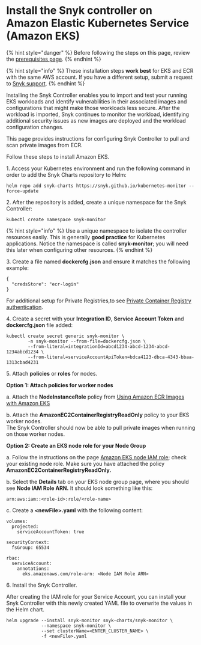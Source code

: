 # Install the Snyk controller on Amazon Elastic Kubernetes Service (Amazon EKS)

{% hint style="danger" %}
Before following the steps on this page, review the [prerequisites page](prerequisites-for-installing-the-snyk-controller.md).
{% endhint %}

{% hint style="info" %}
These installation steps **work best** for EKS and ECR with the same AWS account. If you have a different setup, submit a request to [Snyk support](https://support.snyk.io/hc/en-us/requests/new).
{% endhint %}

Installing the Snyk Controller enables you to import and test your running EKS workloads and identify vulnerabilities in their associated images and configurations that might make those workloads less secure. After the workload is imported, Snyk continues to monitor the workload, identifying additional security issues as new images are deployed and the workload configuration changes.

This page provides instructions for configuring Snyk Controller to pull and scan private images from ECR.

Follow these steps to install Amazon EKS.

1\. Access your Kubernetes environment and run the following command in order to add the Snyk Charts repository to Helm:

```
helm repo add snyk-charts https://snyk.github.io/kubernetes-monitor --force-update
```

2\. After the repository is added, create a unique namespace for the Snyk Controller:

```
kubectl create namespace snyk-monitor
```

{% hint style="info" %}
Use a unique namespace to isolate the controller resources easily. This is generally **good practice** for Kubernetes applications. Notice the namespace is called **snyk-monitor**; you will need this later when configuring other resources.
{% endhint %}

3\. Create a file named **dockercfg.json** and ensure it matches the following example:

```
{
  "credsStore": "ecr-login"
}
```

For additional setup for Private Registries,to see [Private Container Registry authentication](authenticate-to-a-private-container-registry.md).

4\. Create a secret with your **Integration ID**, **Service Account Token** and **dockercfg.json** file added:

```
kubectl create secret generic snyk-monitor \
        -n snyk-monitor --from-file=dockercfg.json \
        --from-literal=integrationId=abcd1234-abcd-1234-abcd-1234abcd1234 \
        --from-literal=serviceAccountApiToken=bdca4123-dbca-4343-bbaa-1313cbad4231
```

5\. Attach **policies** or **roles** for nodes.

**Option 1: Attach policies for worker nodes**

a. Attach the **NodeInstanceRole** policy from [Using Amazon ECR Images with Amazon EKS](https://docs.aws.amazon.com/AmazonECR/latest/userguide/ECR\_on\_EKS.html)

b. Attach the **AmazonEC2ContainerRegistryReadOnly** policy to your EKS worker nodes.\
The Snyk Controller should now be able to pull private images when running on those worker nodes.

**Option 2: Create an EKS node role for your Node Group**

a. Follow the instructions on the page [Amazon EKS node IAM role](https://docs.aws.amazon.com/eks/latest/userguide/create-node-role.html); check your existing node role. Make sure you have attached the policy **AmazonEC2ContainerRegistryReadOnly.**

b. Select the **Details** tab on your EKS node group page, where you should see **Node IAM Role ARN.** It should look something like this:

```
arn:aws:iam::<role-id>:role/<role-name>
```

c. Create a **\<newFile>.yaml** with the following content:

```
volumes:
  projected:
    serviceAccountToken: true
    
securityContext:
  fsGroup: 65534

rbac:
  serviceAccount:
    annotations:
      eks.amazonaws.com/role-arn: <Node IAM Role ARN>
```

6\. Install the Snyk Controller.

After creating the IAM role for your Service Account, you can install your Snyk Controller with this newly created YAML file to overwrite the values in the Helm chart.

```
helm upgrade --install snyk-monitor snyk-charts/snyk-monitor \
             --namespace snyk-monitor \
             --set clusterName=<ENTER_CLUSTER_NAME> \
             -f <newFile>.yaml
```
